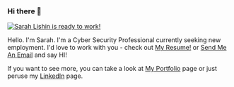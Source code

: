 ### Hi there 👋

[![Sarah Lishin is ready to work!](assets/sarahpage)](https://sarah-lishin.github.io/sarah-lishin-portfolio/)


Hello. I'm Sarah. I'm a Cyber Security Professional currently seeking new employment. I'd love to work with you - check out [My Resume!](https://sarah-lishin.github.io/resume/) or [Send Me An Email](mailto:sarah.lishin@gmail.com) and say HI!

If you want to see more, you can take a look at [My Portfolio](https://sarah-lishin.github.io/sarah-lishin-portfolio/) page or just peruse my [LinkedIn](https://www.linkedin.com/in/sarah-lishin/) page. 
